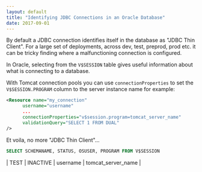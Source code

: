 ```yaml
---
layout: default
title: "Identifying JDBC Connections in an Oracle Database"
date: 2017-09-01
---
```


By default a JDBC connection identifies itself in the database as "JDBC Thin Client". For a large set of deployments, across dev, test, preprod, prod etc. it can be tricky finding where a malfunctioning connection is configured.

In Oracle, selecting from the `V$SESSION` table gives useful information about what is connecting to a database.
 
With Tomcat connection pools you can use `connectionProperties` to set the `V$SESSION.PROGRAM` column to the server instance name for example:
 
```xml    
<Resource name="my_connection"
      username="username"
      ...
      connectionProperties="v$session.program=tomcat_server_name"
      validationQuery="SELECT 1 FROM DUAL"
/>
```
 
Et voila, no more "JDBC Thin Client"...

```sql
SELECT SCHEMANAME, STATUS, OSUSER, PROGRAM FROM V$SESSION
```
| TEST | INACTIVE | username | tomcat_server_name |
